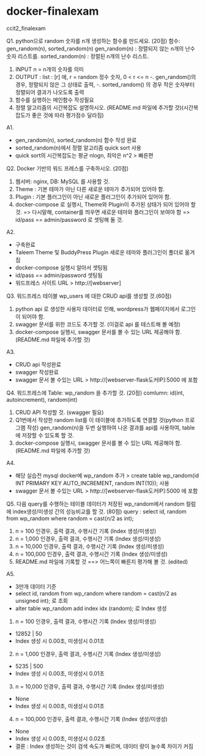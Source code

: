 # docker-finalexam
ccit2_finalexam

Q1. python으로 random 숫자를 n개 생성하는 함수를 만드세요. (20점)
함수: gen_random(n), sorted_random(n)
gen_random(n) : 정렬되지 않는 n개의 난수 숫자 리스트를.
sorted_random(n) : 정렬된 n개의 난수 리스트.
1) INPUT n = n개의 숫자를 의미
2) OUTPUT :  list : [r] 에,
r = random 정수 숫자, 0 < r <= n
-. gen_random()의 경우, 정렬되지 않은 그 상태로 출력,
-. sorted_random() 의 경우 작은 숫자부터 정렬되어 결과가 나오도록 출력
3) 함수를 실행하는 메인함수 작성필요
4) 정렬 알고리즘의 시간복잡도 설명하시오. (README.md 파일에 추가할 것)(시간복잡도가 좋은 것에 따라 평가점수 달라짐)

A1.
- gen_random(n), sorted_random(n) 함수 작성 완료
- sorted_random(n)에서 정렬 알고리즘 quick sort 사용
- quick sort의 시간복잡도는 평균 nlogn, 최악은 n^2 > 빠른편

Q2. Docker 기반의 워드 프레스를 구축하시오. (20점)
1) 웹서버: nginx, DB: MySQL 를 사용할 것.
2) Theme : 기본 테마가 아닌 다른 새로운 테마가 추가되어 있어야 함.
3) Plugin : 기본 플러그인이 아닌 새로운 플러그인이 추가되어 있어야 함.
4) docker-compose 로 실행시, Theme와 Plugin이 추가된 상태가 되어 있어야 할 것.
=> 다시말해, container를 띄우면 새로운 테마와 플러그인이 보여야 함
=> id/pass  == admin/password 로 셋팅해 둘 것.

A2.
- 구축완료
- Taleem Theme 및 BuddyPress Plugin 새로운 테마와 플러그인이 폴더로 옮겨짐
- docker-compose 실행시 알아서 셋팅됨
- id/pass == admin/password 셋팅됨
- 워드프레스 사이트 URL > http://[webserver]

Q3. 워드프레스 테이블 wp_users 에 대한 CRUD api를 생성할 것.(60점)
1) python api 로 생성한 사용자 데이터로 인해, wordpress가 웹페이지에서 로그인이 되어야 함.
2) swagger 문서를 위한 코드도 추가할 것. (이걸로 api 를 테스트해 볼 예정)
3) docker-compose 실행시, swagger 문서를 볼 수 있는 URL 제공해야 함.(README.md 파일에 추가할 것)

A3.
- CRUD api 작성완료
- swagger 작성완료
- swagger 문서 볼 수있는 URL > http://[webserver-flask도커IP]:5000 에 포함
   
Q4. 워드프레스에 Table: wp_random 을 추가할 것. (20점)
comlumn: id(int, autoincrement), random(int)
1) CRUD API 작성할 것. (swagger 필요)
2) Q1번에서 작성한 random list를 이 테이블에 추가하도록 연결할 것(python 프로그램 작성)
gen_random(n)을 두번 실행하여 나온 결과를 api를 사용하여, table에 저장할 수 있도록 할 것.
3) docker-compose 실행시, swagger 문서를 볼 수 있는 URL 제공해야 함.(README.md 파일에 추가할 것)

A4.
- 해당 실습전 mysql docker에 wp_random 추가 > create table wp_random(id INT PRIMARY KEY AUTO_INCREMENT, random INT(10)); 사용
- swagger 문서 볼 수있는 URL > http://[webserver-flask도커IP]:5000 에 포함 

Q5. 다음 query를 수행하는 테이블 데이터가 저장된 wp_random에서 random 컬럼에 index생성/미생성 간의 성능비교를 할 것. (80점)
query : select id, random from wp_random where random = cast(n/2 as int);
1) n = 100  인경우, 출력 결과, 수행시간 기록  (Index 생성/미생성)
2) n = 1,000  인경우, 출력 결과, 수행시간 기록 (Index 생성/미생성)
3) n = 10,000 인경우, 출력 결과, 수행시간 기록 (Index 생성/미생성)
4) n = 100,000 인경우, 출력 결과, 수행시간 기록 (Index 생성/미생성)
5) README.md 파일에 기록할 것 ==> 어느쪽이 빠른지 평가해 볼 것. (edited) 

A5.
- 3만개 데이터 기준
- select id, random from wp_random where random = cast(n/2 as unsigned int); 로 조회
- alter table wp_random add index idx (random); 로 Index 생성
1) n = 100  인경우, 출력 결과, 수행시간 기록  (Index 생성/미생성)
- 12852 | 50
- Index 생성 시 0.00초, 미생성시 0.01초
2) n = 1,000  인경우, 출력 결과, 수행시간 기록 (Index 생성/미생성)
- 5235 | 500
- Index 생성 시 0.00초, 미생성시 0.01초
3) n = 10,000 인경우, 출력 결과, 수행시간 기록 (Index 생성/미생성)
- None
- Index 생성 시 0.00초, 미생성시 0.01초
4) n = 100,000 인경우, 출력 결과, 수행시간 기록 (Index 생성/미생성)
- None
- Index 생성 시 0.00초, 미생성시 0.02초
- 결론 : Index 생성하는 것이 검색 속도가 빠르며, 데이터 량이 늘수록 차이가 커짐

